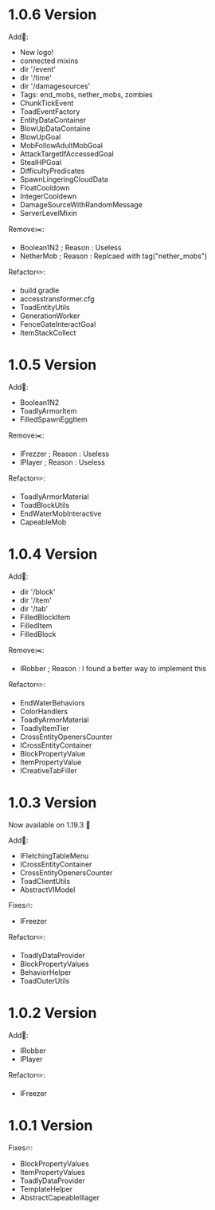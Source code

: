 # 1.0.6 Version

Add🔧:
* New logo!
* connected mixins
* dir '/event'
* dir '/time'
* dir '/damagesources'
* Tags: end_mobs, nether_mobs, zombies 
* ChunkTickEvent
* ToadEventFactory
* EntityDataContainer
* BlowUpDataContaine
* BlowUpGoal
* MobFollowAdultMobGoal
* AttackTargetIfAccessedGoal
* StealHPGoal
* DifficultyPredicates
* SpawnLingeringCloudData
* FloatCooldown
* IntegerCooldewn
* DamageSourceWithRandomMessage
* ServerLevelMixin

Remove✂️:
* Boolean1N2 ; Reason : Useless
* NetherMob ; Reason : Replcaed with tag("nether_mobs")

Refactor✏️:
* build.gradle
* accesstransformer.cfg
* ToadEntityUtils
* GenerationWorker
* FenceGateInteractGoal
* ItemStackCollect

# 1.0.5 Version

Add🔧:
* Boolean1N2
* ToadlyArmorItem
* FilledSpawnEggItem 

Remove✂️:
* IFrezzer ; Reason : Useless
* IPlayer ; Reason : Useless

Refactor✏️:
* ToadlyArmorMaterial
* ToadBlockUtils
* EndWaterMobInteractive
* CapeableMob

# 1.0.4 Version

Add🔧:
* dir '/block'
* dir '/item'
* dir '/tab'
* FilledBlockItem
* FilledItem
* FilledBlock

Remove✂️:
* IRobber ; Reason : I found a better way to implement this

Refactor✏️:
* EndWaterBehaviors
* ColorHandlers
* ToadlyArmorMaterial
* ToadlyItemTier
* CrossEntityOpenersCounter
* ICrossEntityContainer
* BlockPropertyValue
* ItemPropertyValue
* ICreativeTabFiller


# 1.0.3 Version

Now available on 1.19.3 🎉

Add🔧:
* IFletchingTableMenu
* ICrossEntityContainer
* CrossEntityOpenersCounter
* ToadClientUtils
* AbstractVIModel

Fixes🔥:
* IFreezer

Refactor✏️:
* ToadlyDataProvider
* BlockPropertyValues
* BehaviorHelper
* ToadOuterUtils

# 1.0.2 Version
Add🔧:
* IRobber
* IPlayer

Refactor✏️:
* IFreezer

# 1.0.1 Version
Fixes🔥:
* BlockPropertyValues
* ItemPropertyValues
* ToadlyDataProvider
* TemplateHelper
* AbstractCapeableIllager
